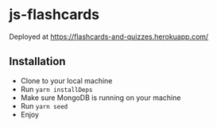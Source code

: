 # js-flashcards

Deployed at https://flashcards-and-quizzes.herokuapp.com/

## Installation

* Clone to your local machine
* Run ```yarn installDeps```
* Make sure MongoDB is running on your machine
* Run ```yarn seed```
* Enjoy